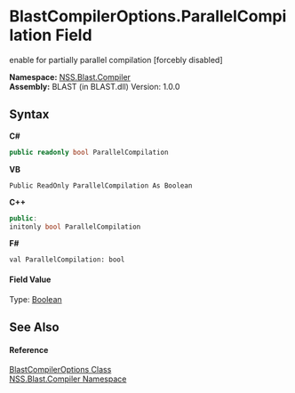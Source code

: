 # BlastCompilerOptions.ParallelCompilation Field
 

enable for partially parallel compilation [forcebly disabled]

**Namespace:**&nbsp;<a href="26a25caa-f50b-92ad-f15c-dbb9db1493ae">NSS.Blast.Compiler</a><br />**Assembly:**&nbsp;BLAST (in BLAST.dll) Version: 1.0.0

## Syntax

**C#**<br />
``` C#
public readonly bool ParallelCompilation
```

**VB**<br />
``` VB
Public ReadOnly ParallelCompilation As Boolean
```

**C++**<br />
``` C++
public:
initonly bool ParallelCompilation
```

**F#**<br />
``` F#
val ParallelCompilation: bool
```


#### Field Value
Type: <a href="https://docs.microsoft.com/dotnet/api/system.boolean" target="_blank" rel="noopener noreferrer">Boolean</a>

## See Also


#### Reference
<a href="acd2f6cc-9dc8-39b3-7ff6-2a1a35ecce47">BlastCompilerOptions Class</a><br /><a href="26a25caa-f50b-92ad-f15c-dbb9db1493ae">NSS.Blast.Compiler Namespace</a><br />